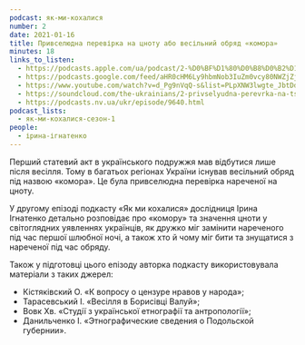 ```yaml
---
podcast: як-ми-кохалися
number: 2
date: 2021-01-16
title: Привселюдна перевірка на цноту або весільний обряд «комора»
minutes: 18
links_to_listen:
  - https://podcasts.apple.com/ua/podcast/2-%D0%BF%D1%80%D0%B8%D0%B2%D1%81%D0%B5%D0%BB%D1%8E%D0%B4%D0%BD%D0%B0-%D0%BF%D0%B5%D1%80%D0%B5%D0%B2%D1%96%D1%80%D0%BA%D0%B0-%D0%BD%D0%B0-%D1%86%D0%BD%D0%BE%D1%82%D1%83-%D0%B0%D0%B1%D0%BE-%D0%B2%D0%B5%D1%81%D1%96%D0%BB%D1%8C%D0%BD%D0%B8%D0%B9-%D0%BE%D0%B1%D1%80%D1%8F%D0%B4/id1546883817?i=1000505448091
  - https://podcasts.google.com/feed/aHR0cHM6Ly9hbmNob3IuZm0vcy80NWZjZjA1NC9wb2RjYXN0L3Jzcw/episode/ZTgxYjZlMGYtNjk5Ny00YTM1LTg0NzQtYWEzYzNjMDBmMDE1?sa=X&ved=0CAUQkfYCahcKEwiwvq7W9Mn8AhUAAAAAHQAAAAAQUg
  - https://www.youtube.com/watch?v=d_Pg9nVqQ-s&list=PLpXNW3lwgte_JbtDdMF2P7julNO2Mb0xE&index=2
  - https://soundcloud.com/the-ukrainians/2-privselyudna-perevrka-na-tsnotu-abo-veslniy-obryad-komora?in=the-ukrainians/sets/fmxsaebtmguy
  - https://podcasts.nv.ua/ukr/episode/9640.html
podcast_lists:
  - як-ми-кохалися-сезон-1
people:
  - ірина-ігнатенко
---
```


Перший статевий акт в українського подружжя мав відбутися лише після весілля.
Тому в багатьох регіонах України існував весільний обряд під назвою «комора».
Це була привселюдна перевірка нареченої на цноту.

У другому епізоді подкасту «Як ми кохалися» дослідниця Ірина Ігнатенко детально
розповідає про «комору» та значення цноти у світоглядних уявленнях українців,
як дружко міг замінити нареченого під час першої шлюбної ночі, а також хто й
чому міг бити та знущатися з нареченої під час обряду.

Також у підготовці цього епізоду авторка подкасту використовувала матеріали з
таких джерел:

- Кістяківский О. «К вопросу о цензуре нравов у народа»;
- Тарасевський І. «Весілля в Борисівці Валуй»;
- Вовк Хв. «Студії з української етнографії та антропології»;
- Данильченко І. «Этнографические сведения о Подольской губернии».
